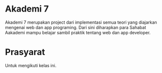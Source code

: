 # Akademi 7
Akademi 7 merupakan project dari implementasi semua teori yang diajarkan mengenai web dan app programing. Dari sini diharapkan para Sahabat Aakademi mampu belajar sambil praktik tentang web dan app developer.

# Prasyarat
Untuk mengikuti kelas ini.
